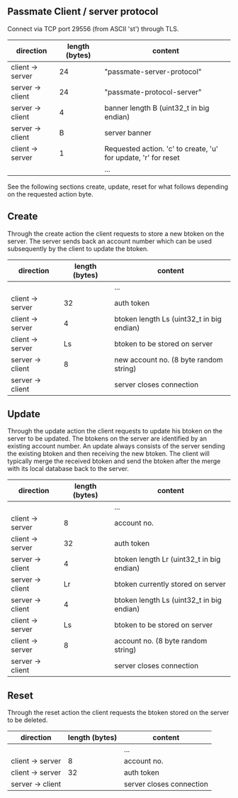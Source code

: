 Passmate Client / server protocol
---------------------------------

Connect via TCP port 29556 (from ASCII 'st') through TLS.

| direction 	   | length (bytes) | content |
| ---------------- | -------------- | ------- |   
| client -> server | 24 			| "passmate-server-protocol" |
| server -> client | 24 			| "passmate-protocol-server" |
| server -> client | 4 				| banner length B (uint32_t in big endian) |
| server -> client | B 				| server banner |
| client -> server | 1 				| Requested action. 'c' to create, 'u' for update, 'r' for reset |
|                  |                | ... |

See the following sections create, update, reset for what follows depending on the requested action byte.

## Create

Through the create action the client requests to store a new btoken on the server. The server sends back an account number which can be used subsequently by the client to update the btoken.

| direction        | length (bytes) | content |
| ---------------- | -------------- | ------- |   
|                  |                | ...|
| client -> server | 32             | auth token |
| client -> server | 4              | btoken length Ls (uint32_t in big endian) |
| client -> server | Ls              | btoken to be stored on server |
| server -> client | 8              | new account no. (8 byte random string) |
| server -> client |                | server closes connection |

## Update

Through the update action the client requests to update his btoken on the server to be updated. The btokens on the server are identified by an existing account number. An update always consists of the server sending the existing btoken and then receiving the new btoken. The client will typically merge the received btoken and send the btoken after the merge with its local database back to the server.

| direction        | length (bytes) | content |
| ---------------- | -------------- | ------- |   
|                  |                | ...|
| client -> server | 8              | account no. |
| client -> server | 32             | auth token |
| server -> client | 4              | btoken length Lr (uint32_t in big endian) |
| server -> client | Lr             | btoken currently stored on server |
| server -> client | 4              | btoken length Ls (uint32_t in big endian) |
| client -> server | Ls             | btoken to be stored on server |
| client -> server | 8              | account no. (8 byte random string) |
| server -> client |                | server closes connection |


## Reset

Through the reset action the client requests the btoken stored on the server to be deleted.

| direction        | length (bytes) | content |
| ---------------- | -------------- | ------- |   
|                  |                | ...|
| client -> server | 8              | account no. |
| client -> server | 32             | auth token |
| server -> client |                | server closes connection |